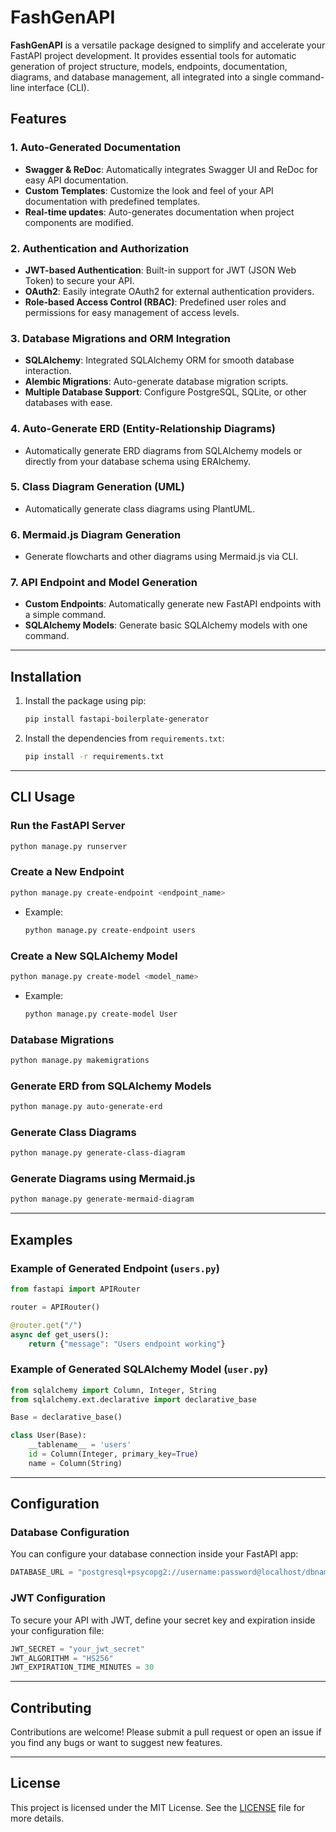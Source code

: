 
# FashGenAPI

**FashGenAPI** is a versatile package designed to simplify and accelerate your FastAPI project development. It provides essential tools for automatic generation of project structure, models, endpoints, documentation, diagrams, and database management, all integrated into a single command-line interface (CLI).

## Features

### 1. Auto-Generated Documentation
- **Swagger & ReDoc**: Automatically integrates Swagger UI and ReDoc for easy API documentation.
- **Custom Templates**: Customize the look and feel of your API documentation with predefined templates.
- **Real-time updates**: Auto-generates documentation when project components are modified.

### 2. Authentication and Authorization
- **JWT-based Authentication**: Built-in support for JWT (JSON Web Token) to secure your API.
- **OAuth2**: Easily integrate OAuth2 for external authentication providers.
- **Role-based Access Control (RBAC)**: Predefined user roles and permissions for easy management of access levels.

### 3. Database Migrations and ORM Integration
- **SQLAlchemy**: Integrated SQLAlchemy ORM for smooth database interaction.
- **Alembic Migrations**: Auto-generate database migration scripts.
- **Multiple Database Support**: Configure PostgreSQL, SQLite, or other databases with ease.

### 4. Auto-Generate ERD (Entity-Relationship Diagrams)
- Automatically generate ERD diagrams from SQLAlchemy models or directly from your database schema using ERAlchemy.
  
### 5. Class Diagram Generation (UML)
- Automatically generate class diagrams using PlantUML.

### 6. Mermaid.js Diagram Generation
- Generate flowcharts and other diagrams using Mermaid.js via CLI.

### 7. API Endpoint and Model Generation
- **Custom Endpoints**: Automatically generate new FastAPI endpoints with a simple command.
- **SQLAlchemy Models**: Generate basic SQLAlchemy models with one command.

---

## Installation

1. Install the package using pip:
    ```bash
    pip install fastapi-boilerplate-generator
    ```

2. Install the dependencies from `requirements.txt`:
    ```bash
    pip install -r requirements.txt
    ```

---

## CLI Usage

### Run the FastAPI Server
```bash
python manage.py runserver
```

### Create a New Endpoint
```bash
python manage.py create-endpoint <endpoint_name>
```
- Example:
    ```bash
    python manage.py create-endpoint users
    ```

### Create a New SQLAlchemy Model
```bash
python manage.py create-model <model_name>
```
- Example:
    ```bash
    python manage.py create-model User
    ```

### Database Migrations
```bash
python manage.py makemigrations
```

### Generate ERD from SQLAlchemy Models
```bash
python manage.py auto-generate-erd
```

### Generate Class Diagrams
```bash
python manage.py generate-class-diagram
```

### Generate Diagrams using Mermaid.js
```bash
python manage.py generate-mermaid-diagram
```

---

## Examples

### Example of Generated Endpoint (`users.py`)
```python
from fastapi import APIRouter

router = APIRouter()

@router.get("/")
async def get_users():
    return {"message": "Users endpoint working"}
```

### Example of Generated SQLAlchemy Model (`user.py`)
```python
from sqlalchemy import Column, Integer, String
from sqlalchemy.ext.declarative import declarative_base

Base = declarative_base()

class User(Base):
    __tablename__ = 'users'
    id = Column(Integer, primary_key=True)
    name = Column(String)
```

---

## Configuration

### Database Configuration
You can configure your database connection inside your FastAPI app:
```python
DATABASE_URL = "postgresql+psycopg2://username:password@localhost/dbname"
```

### JWT Configuration
To secure your API with JWT, define your secret key and expiration inside your configuration file:
```python
JWT_SECRET = "your_jwt_secret"
JWT_ALGORITHM = "HS256"
JWT_EXPIRATION_TIME_MINUTES = 30
```

---

## Contributing

Contributions are welcome! Please submit a pull request or open an issue if you find any bugs or want to suggest new features.

---

## License

This project is licensed under the MIT License. See the [LICENSE](LICENSE) file for more details.
